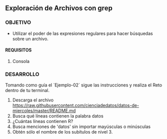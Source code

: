 ## Exploración de Archivos con grep

### OBJETIVO 
 - Utilizar el poder de las expresiones regulares para hacer búsquedas sobre un archivo.

#### REQUISITOS 
1. Consola

### DESARROLLO

Tomando como guía el ´Ejemplo-02´ sigue las instrucciones y realiza el Reto dentro de tu terminal.

1. Descarga el archivo https://raw.githubusercontent.com/cienciadedatos/datos-de-miercoles/master/README.md
2. Busca qué líneas contienen la palabra datos
3. ¿Cuántas líneas contienen R?
4. Busca menciones de 'datos' sin importar mayúsculas o minúsculas
5. Obtén sólo el nombre de los subítulos de nivel 3.
